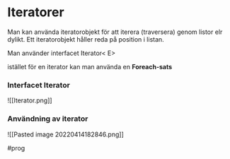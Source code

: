 # Iteratorer

Man kan använda iteratorobjekt för att iterera (traversera) genom listor elr dylikt. 
Ett iteratorobjekt håller reda på position i listan. 

Man använder interfacet Iterator< E> 

istället för en iterator kan man använda en **Foreach-sats**

### Interfacet Iterator
![[Iterator.png]]
### Användning av iterator
![[Pasted image 20220414182846.png]]

#prog 